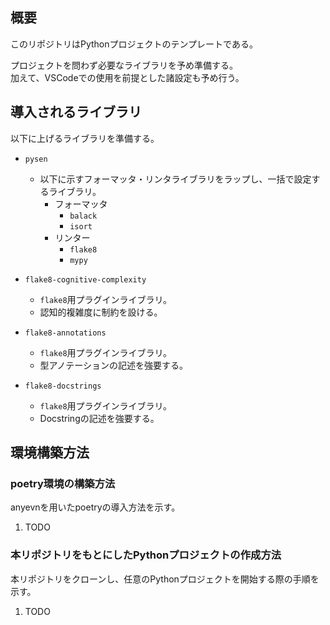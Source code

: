 ## 概要

このリポジトリはPythonプロジェクトのテンプレートである。  
  
プロジェクトを問わず必要なライブラリを予め準備する。  
加えて、VSCodeでの使用を前提とした諸設定も予め行う。

## 導入されるライブラリ

以下に上げるライブラリを準備する。

* `pysen`
    * 以下に示すフォーマッタ・リンタライブラリをラップし、一括で設定するライブラリ。
        * フォーマッタ
            * `balack`
            * `isort`
        * リンター
            * `flake8`
            * `mypy`

* `flake8-cognitive-complexity`
    * `flake8`用プラグインライブラリ。
    * 認知的複雑度に制約を設ける。
* `flake8-annotations`
    * `flake8`用プラグインライブラリ。
    * 型アノテーションの記述を強要する。
* `flake8-docstrings`
    * `flake8`用プラグインライブラリ。
    * Docstringの記述を強要する。

## 環境構築方法
### poetry環境の構築方法

anyevnを用いたpoetryの導入方法を示す。

1. TODO

### 本リポジトリをもとにしたPythonプロジェクトの作成方法

本リポジトリをクローンし、任意のPythonプロジェクトを開始する際の手順を示す。

1. TODO
